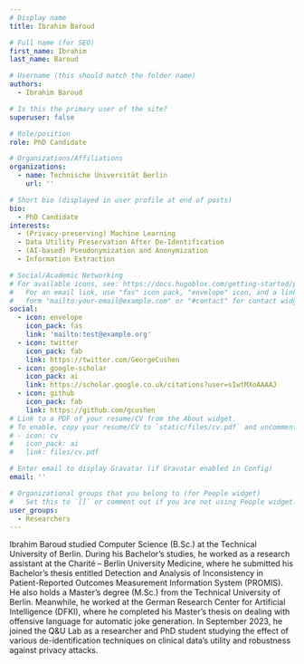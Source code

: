 ```yaml
---
# Display name
title: Ibrahim Baroud

# Full name (for SEO)
first_name: Ibrahim
last_name: Baroud

# Username (this should match the folder name)
authors:
  - Ibrahim Baroud

# Is this the primary user of the site?
superuser: false

# Role/position
role: PhD Candidate

# Organizations/Affiliations
organizations:
  - name: Technische Universität Berlin
    url: ''

# Short bio (displayed in user profile at end of posts)
bio: 
  - PhD Candidate
interests:
  - (Privacy-preserving) Machine Learning
  - Data Utility Preservation After De-Identification
  - (AI-based) Pseudonymization and Anonymization
  - Information Extraction

# Social/Academic Networking
# For available icons, see: https://docs.hugoblox.com/getting-started/page-builder/#icons
#   For an email link, use "fas" icon pack, "envelope" icon, and a link in the
#   form "mailto:your-email@example.com" or "#contact" for contact widget.
social:
  - icon: envelope
    icon_pack: fas
    link: 'mailto:test@example.org'
  - icon: twitter
    icon_pack: fab
    link: https://twitter.com/GeorgeCushen
  - icon: google-scholar
    icon_pack: ai
    link: https://scholar.google.co.uk/citations?user=sIwtMXoAAAAJ
  - icon: github
    icon_pack: fab
    link: https://github.com/gcushen
# Link to a PDF of your resume/CV from the About widget.
# To enable, copy your resume/CV to `static/files/cv.pdf` and uncomment the lines below.
# - icon: cv
#   icon_pack: ai
#   link: files/cv.pdf

# Enter email to display Gravatar (if Gravatar enabled in Config)
email: ''

# Organizational groups that you belong to (for People widget)
#   Set this to `[]` or comment out if you are not using People widget.
user_groups:
  - Researchers
---
```

Ibrahim Baroud studied Computer Science (B.Sc.) at the Technical University of Berlin. During his Bachelor’s studies, he worked as a research assistant at the Charité – Berlin University Medicine, where he submitted his Bachelor’s thesis entitled Detection and Analysis of Inconsistency in Patient-Reported Outcomes Measurement Information System (PROMIS). He also holds a Master’s degree (M.Sc.) from the Technical University of Berlin. Meanwhile, he worked at the German Research Center for Artificial Intelligence (DFKI), where he completed his Master’s thesis on dealing with offensive language for automatic joke generation. In September 2023, he joined the Q&U Lab as a researcher and PhD student studying the effect of various de-identification techniques on clinical data’s utility and robustness against privacy attacks.
